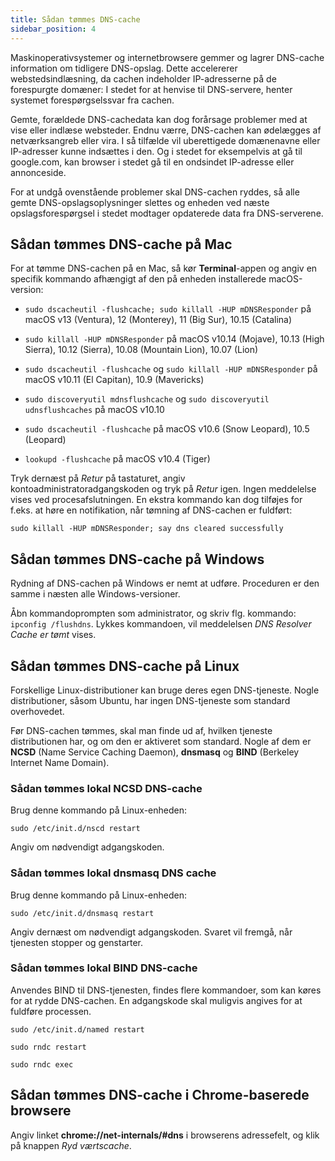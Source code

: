 ```yaml
---
title: Sådan tømmes DNS-cache
sidebar_position: 4
---
```


Maskinoperativsystemer og internetbrowsere gemmer og lagrer DNS-cache information om tidligere DNS-opslag. Dette accelererer webstedsindlæsning, da cachen indeholder IP-adresserne på de forespurgte domæner: I stedet for at henvise til DNS-servere, henter systemet forespørgselssvar fra cachen.

Gemte, forældede DNS-cachedata kan dog forårsage problemer med at vise eller indlæse websteder. Endnu værre, DNS-cachen kan ødelægges af netværksangreb eller vira. I så tilfælde vil uberettigede domænenavne eller IP-adresser kunne indsættes i den. Og i stedet for eksempelvis at gå til google.com, kan browser i stedet gå til en ondsindet IP-adresse eller annonceside.

For at undgå ovenstående problemer skal DNS-cachen ryddes, så alle gemte DNS-opslagsoplysninger slettes og enheden ved næste opslagsforespørgsel i stedet modtager opdaterede data fra DNS-serverene.

## Sådan tømmes DNS-cache på Mac

For at tømme DNS-cachen på en Mac, så kør **Terminal**-appen og angiv en specifik kommando afhængigt af den på enheden installerede macOS-version:

* `sudo dscacheutil -flushcache; sudo killall -HUP mDNSResponder` på macOS v13 (Ventura), 12 (Monterey), 11 (Big Sur), 10.15 (Catalina)

* `sudo killall -HUP mDNSResponder` på macOS v10.14 (Mojave), 10.13 (High Sierra), 10.12 (Sierra), 10.08 (Mountain Lion), 10.07 (Lion)

* `sudo dscacheutil -flushcache` og `sudo killall -HUP mDNSResponder` på macOS v10.11 (El Capitan), 10.9 (Mavericks)

* `sudo discoveryutil mdnsflushcache` og `sudo discoveryutil udnsflushcaches` på macOS v10.10

* `sudo dscacheutil -flushcache` på macOS v10.6 (Snow Leopard), 10.5 (Leopard)

* `lookupd -flushcache` på macOS v10.4 (Tiger)

Tryk dernæst på *Retur* på tastaturet, angiv kontoadministratoradgangskoden og tryk på *Retur* igen. Ingen meddelelse vises ved procesafslutningen. En ekstra kommando kan dog tilføjes for f.eks. at høre en notifikation, når tømning af DNS-cachen er fuldført:

`sudo killall -HUP mDNSResponder; say dns cleared successfully`

## Sådan tømmes DNS-cache på Windows

Rydning af DNS-cachen på Windows er nemt at udføre. Proceduren er den samme i næsten alle Windows-versioner.

Åbn kommandoprompten som administrator, og skriv flg. kommando: `ipconfig /flushdns`. Lykkes kommandoen, vil meddelelsen *DNS Resolver Cache er tømt* vises.

## Sådan tømmes DNS-cache på Linux

Forskellige Linux-distributioner kan bruge deres egen DNS-tjeneste. Nogle distributioner, såsom Ubuntu, har ingen DNS-tjeneste som standard overhovedet.

Før DNS-cachen tømmes, skal man finde ud af, hvilken tjeneste distributionen har, og om den er aktiveret som standard. Nogle af dem er **NCSD** (Name Service Caching Daemon), **dnsmasq** og **BIND** (Berkeley Internet Name Domain).

### Sådan tømmes lokal NCSD DNS-cache

Brug denne kommando på Linux-enheden:

`sudo /etc/init.d/nscd restart`

Angiv om nødvendigt adgangskoden.

### Sådan tømmes lokal dnsmasq DNS сache

Brug denne kommando på Linux-enheden:

`sudo /etc/init.d/dnsmasq restart`

Angiv dernæst om nødvendigt adgangskoden. Svaret vil fremgå, når tjenesten stopper og genstarter.

### Sådan tømmes lokal BIND DNS-cache

Anvendes BIND til DNS-tjenesten, findes flere kommandoer, som kan køres for at rydde DNS-cachen. En adgangskode skal muligvis angives for at fuldføre processen.

`sudo /etc/init.d/named restart`

`sudo rndc restart`

`sudo rndc exec`

## Sådan tømmes DNS-cache i Chrome-baserede browsere

Angiv linket **chrome://net-internals/#dns** i browserens adressefelt, og klik på knappen *Ryd værtscache*. 
